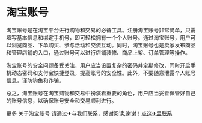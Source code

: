 # 淘宝账号

淘宝账号是在淘宝平台进行购物和交易的必备工具。注册淘宝账号非常简单，只需填写基本信息和绑定手机号，即可轻松拥有一个个人账号。通过淘宝账号，用户可以浏览商品、下单购买、参与活动和交流互动。同时，淘宝账号也是卖家发布商品和管理店铺的入口，通过账号可以进行店铺装修、商品上架、订单管理等操作。

淘宝账号的安全问题备受关注，用户应当设置复杂的密码并定期修改，同时开启手机动态密码和支付宝快捷登录，提高账号的安全性。此外，不要随意泄露个人账号信息，谨防钓鱼和诈骗。

总之，淘宝账号在淘宝购物和交易中扮演着重要的角色，用户应当妥善保管好自己的账号信息，以确保账号安全和交易顺利进行。

更多 关于淘宝账号 请通过✈与我们联系，感谢阅读,谢谢！[点这✈里联系](https://c.k02.cc)